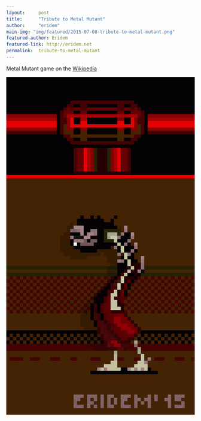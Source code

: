 ```yaml
---
layout:     post
title:      "Tribute to Metal Mutant"
author:     "eridem"
main-img: "img/featured/2015-07-08-tribute-to-metal-mutant.png"
featured-author: Eridem
featured-link: http://eridem.net
permalink:  tribute-to-metal-mutant
---
```


Metal Mutant game on the [Wikipedia](https://en.wikipedia.org/wiki/Metal_Mutant)

![Metal Mutant](/img/posts/2015-07-08-tribute-to-metal-mutant/TributeToMetalMutant.png)